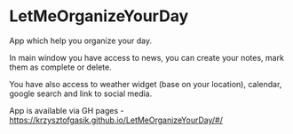 # LetMeOrganizeYourDay

App which help you organize your day.

In main window you have access to news, you can create your notes, mark them as complete or delete.

You have also access to weather widget (base on your location), calendar, google search and link to social media.

App is available via GH pages - https://krzysztofgasik.github.io/LetMeOrganizeYourDay/#/
